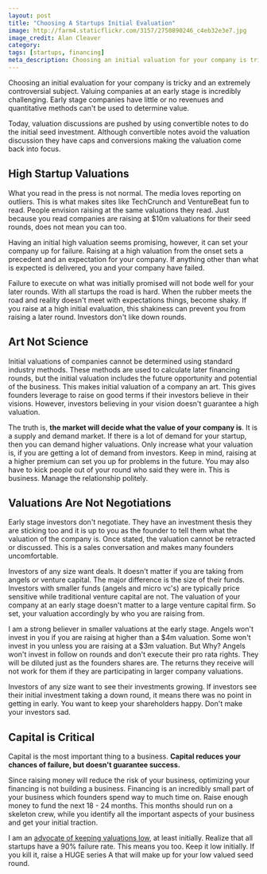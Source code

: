 ```yaml
---
layout: post
title: "Choosing A Startups Initial Evaluation"
image: http://farm4.staticflickr.com/3157/2750890246_c4eb32e3e7.jpg
image_credit: Alan Cleaver
category: 
tags: [startups, financing]
meta_description: Choosing an initial valuation for your company is tricky. You should keep these things in mind.
---
```


Choosing an initial evaluation for your company is tricky and an extremely controversial subject. Valuing companies at an early stage is incredibly challenging. Early stage companies have little or no revenues and quantitative methods can't be used to determine value.

Today, valuation discussions are pushed by using convertible notes to do the initial seed investment. Although convertible notes avoid the valuation discussion they have caps and conversions making the valuation come back into focus.

## High Startup Valuations

What you read in the press is not normal. The media loves reporting on outliers. This is what makes sites like TechCrunch and VentureBeat fun to read. People envision raising at the same valuations they read. Just because you read companies are raising at $10m valuations for their seed rounds, does not mean you can too.

Having an initial high valuation seems promising, however, it can set your company up for failure. Raising at a high valuation from the onset sets a precedent and an expectation for your company. If anything other than what is expected is delivered, you and your company have failed. 

Failure to execute on what was initially promised will not bode well for your later rounds. With all startups the road is hard. When the rubber meets the road and reality doesn't meet with expectations things, become shaky. If you raise at a high initial evaluation, this shakiness can prevent you from raising a later round. Investors don't like down rounds.

## Art Not Science
Initial valuations of companies cannot be determined using standard industry methods. These methods are used to calculate later financing rounds, but the initial valuation includes the future opportunity and potential of the business. This makes initial valuation of a company an art. This gives founders leverage to raise on good terms if their investors believe in their visions. However, investors believing in your vision doesn't guarantee a high valuation.

The truth is, __the market will decide what the value of your company is__. It is a supply and demand market. If there is a lot of demand for your startup, then you can demand higher valuations. Only increase what your valuation is, if you are getting a lot of demand from investors. Keep in mind, raising at a higher premium can set you up for problems in the future. You may also have to kick people out of your round who said they were in. This is business. Manage the relationship politely.

## Valuations Are Not Negotiations

Early stage investors don't negotiate. They have an investment thesis they are sticking too and it is up to you as the founder to tell them what the valuation of the company is. Once stated, the valuation cannot be retracted or discussed. This is a sales conversation and makes many founders uncomfortable.

Investors of any size want deals. It doesn't matter if you are taking from angels or venture capital. The major difference is the size of their funds. Investors with smaller funds (angels and micro vc's) are typically price sensitive while traditional venture capital are not. The valuation of your company at an early stage doesn't matter to a large venture capital firm. So set, your valuation accordingly by who you are raising from.

I am a strong believer in smaller valuations at the early stage. Angels won't invest in you if you are raising at higher than a $4m valuation. Some won't invest in you unless you are raising at a $3m valuation. But Why? Angels won't invest in follow on rounds and don't execute their pro rata rights. They will be diluted just as the founders shares are. The returns they receive will not work for them if they are participating in larger company valuations.

Investors of any size want to see their investments growing. If investors see their initial investment taking a down round, it means there was no point in getting in early. You want to keep your shareholders happy. Don't make your investors sad.

## Capital is Critical
Capital is the most important thing to a business. __Capital reduces your chances of failure, but doesn't guarantee success.__

Since raising money will reduce the risk of your business, optimizing your financing is not building a business. Financing is an incredibly small part of your business which founders spend way to much time on. Raise enough money to fund the next 18 - 24 months. This months should run on a skeleton crew, while you identify all the important aspects of your business and get your initial traction.

I am an [advocate of keeping valuations low](/2012/04/equity-valuation-and-getting-rich), at least initially. Realize that all startups have a 90% failure rate. This means you too. Keep it low initially. If you kill it, raise a HUGE series A that will make up for your low valued seed round.